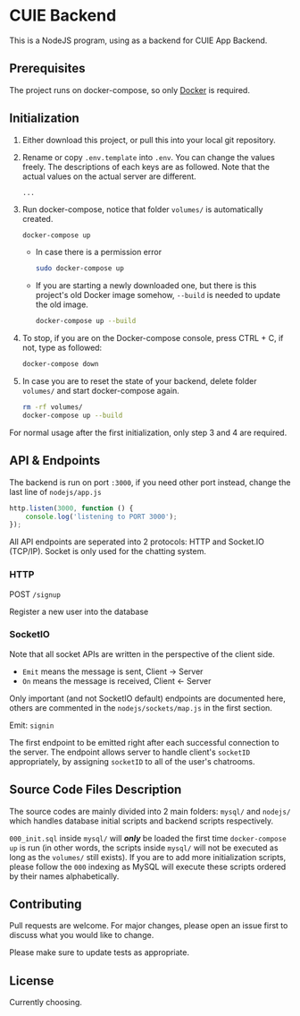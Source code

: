 # CUIE Backend

This is a NodeJS program, using as a backend for CUIE App Backend.

## Prerequisites

The project runs on docker-compose, so only [Docker](https://docs.docker.com/engine/install/) is required.

## Initialization

1. Either download this project, or pull this into your local git repository.

2. Rename or copy `.env.template` into `.env`. You can change the values freely. The descriptions of each keys are as followed. Note that the actual values on the actual server are different.

    ```text
    ...
    ```

3. Run docker-compose, notice that folder `volumes/` is automatically created.

    ```bash
    docker-compose up
    ```

    * In case there is a permission error

        ```bash
        sudo docker-compose up
        ```

    * If you are starting a newly downloaded one, but there is this project's old Docker image somehow, `--build` is needed to update the old image.

        ```bash
        docker-compose up --build
        ```

4. To stop, if you are on the Docker-compose console, press CTRL + C, if not, type as followed:

    ```bash
    docker-compose down
    ```

5. In case you are to reset the state of your backend, delete folder `volumes/` and start docker-compose again.

    ```bash
    rm -rf volumes/
    docker-compose up --build
    ```

For normal usage after the first initialization, only step 3 and 4 are required.

## API & Endpoints

The backend is run on port `:3000`, if you need other port instead, change the last line of `nodejs/app.js`

```javascript
http.listen(3000, function () {
    console.log('listening to PORT 3000');
});
```

All API endpoints are seperated into 2 protocols: HTTP and Socket.IO (TCP/IP). Socket is only used for the chatting system.

### HTTP

POST `/signup`

Register a new user into the database

### SocketIO

Note that all socket APIs are written in the perspective of the client side.

* `Emit` means the message is sent, Client -> Server
* `On` means the message is received, Client <- Server

Only important (and not SocketIO default) endpoints are documented here, others are commented in the `nodejs/sockets/map.js` in the first section.

Emit: `signin`

The first endpoint to be emitted right after each successful connection to the server.
The endpoint allows server to handle client's `socketID` appropriately, by assigning `socketID` to all of the user's chatrooms.

## Source Code Files Description

The source codes are mainly divided into 2 main folders: `mysql/` and `nodejs/` which handles database initial scripts and backend scripts respectively.

`000_init.sql` inside `mysql/` will ***only*** be loaded the first time `docker-compose up` is run (in other words, the scripts inside `mysql/` will not be executed as long as the `volumes/` still exists). If you are to add more initialization scripts, please follow the `000` indexing as MySQL will execute these scripts ordered by their names alphabetically.

## Contributing

Pull requests are welcome. For major changes, please open an issue first to discuss what you would like to change.

Please make sure to update tests as appropriate.

## License

Currently choosing.
<!-- [MIT](https://choosealicense.com/licenses/mit/) -->